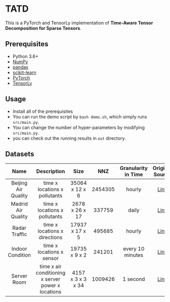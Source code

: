 # TATD

This is a PyTorch and TensorLy implementation of **Time-Aware Tensor Decomposition for Sparse Tensors**.<br>


## Prerequisites

- Python 3.6+
- [NumPy](https://numpy.org)
- [pandas](https://pandas.pydata.org/)
- [scikit-learn](https://scikit-learn.org/)
- [PyTorch](https://pytorch.org/)
- [TensorLy](http://tensorly.org/stable/index.html)


## Usage

- Install all of the prerequisites
- You can run the demo script by `bash demo.sh`, which simply runs `src/main.py`.
- You can change the number of hyper-parameters by modifying `src/main.py`.
- you can check out the running results in `out` directory.


## Datasets


|         Name        |          Description          |      Size      |   NNZ  | Granularity in Time |                                    Original Source                                   |
|:-------------------:|:-----------------------------:|:--------------:|:------:|:-------------------:|:------------------------------------------------------------------------------------:|
| Beijing Air Quality | time x locations x pollutants | 35064 x 12 x 6 | 2454305 | hourly              | [Link](https://archive.ics.uci.edu/ml/datasets/Beijing+Multi-Site+Air-Quality+Datal) |
| Madrid Air Quality  | time x locations x pollutants | 2678 x 26 x 17 | 337759  | daily               | [Link](https://www.kaggle.com/decide-soluciones/air-quality-madrid)                  |
| Radar Traffic       | time x locations x directions | 17937 x 17 x 5 | 495685  | hourly              | [Link](https://www.kaggle.com/vinayshanbhag/radar-traffic-data)                      |
| Indoor Condition    | time x locations x sensor     | 19735 x 9 x 2  | 241201  | every 10 minutes    | [Link](https://archive.ics.uci.edu/ml/datasets/Appliances+energy+prediction)         |
| Server Room         | time x air conditioning x server power x locations  | 4157 x 3 x 3 x 34  | 1009426 | 1 second    | [Link](https://zenodo.org/record/3610078#.XlNpAigzaM8)                                 |

